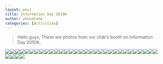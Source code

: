 ```yaml
---
layout: post
title: Information Day 2010A
author: phunehehe
categories: [Activities]
---
```


> Hello guys, These are photos from our club's booth on Information Day
2010A.

[![](http://img707.imageshack.us/img707/9741/img0719hh.th.jpg)](http://img707.imageshack.us/i/img0719hh.jpg/)[![](http://img706.imageshack.us/img706/5117/img0718e.th.jpg)](http://img706.imageshack.us/i/img0718e.jpg/)[![](http://img693.imageshack.us/img693/5057/img0717q.th.jpg)](http://img693.imageshack.us/i/img0717q.jpg/)[![](http://img689.imageshack.us/img689/6267/img0710lc.th.jpg)](http://img689.imageshack.us/i/img0710lc.jpg/)[![](http://img710.imageshack.us/img710/5971/img0711n.th.jpg)](http://img710.imageshack.us/i/img0711n.jpg/)[![](http://img689.imageshack.us/img689/7870/img0712qo.th.jpg)](http://img689.imageshack.us/i/img0712qo.jpg/)[![](http://img710.imageshack.us/img710/4774/img0713ha.th.jpg)](http://img710.imageshack.us/i/img0713ha.jpg/)[![](http://img709.imageshack.us/img709/4936/img0714cj.th.jpg)](http://img709.imageshack.us/i/img0714cj.jpg/)[![](http://img693.imageshack.us/img693/412/img0715c.th.jpg)](http://img693.imageshack.us/i/img0715c.jpg/)[![](http://img710.imageshack.us/img710/3440/img0716y.th.jpg)](http://img710.imageshack.us/i/img0716y.jpg/)[![](http://img707.imageshack.us/img707/8955/img0709i.th.jpg)](http://img707.imageshack.us/i/img0709i.jpg/)[![](http://img706.imageshack.us/img706/5294/img0707c.th.jpg)](http://img706.imageshack.us/i/img0707c.jpg/)[![](http://img689.imageshack.us/img689/9528/img0705sok.th.jpg)](http://img689.imageshack.us/i/img0705sok.jpg/)[![](http://img710.imageshack.us/img710/7310/img0703j.th.jpg)](http://img710.imageshack.us/i/img0703j.jpg/)[![](http://img641.imageshack.us/img641/1723/img0701w.th.jpg)](http://img641.imageshack.us/i/img0701w.jpg/)[![](http://img709.imageshack.us/img709/3936/img0700r.th.jpg)](http://img709.imageshack.us/i/img0700r.jpg/)[![](http://img706.imageshack.us/img706/7325/img0698im.th.jpg)](http://img706.imageshack.us/i/img0698im.jpg/)[![](http://img709.imageshack.us/img709/1899/img0704u.th.jpg)](http://img709.imageshack.us/i/img0704u.jpg/)[![](http://img709.imageshack.us/img709/7892/img0697gt.th.jpg)](http://img709.imageshack.us/i/img0697gt.jpg/)[![](http://img707.imageshack.us/img707/1474/img0696y.th.jpg)](http://img707.imageshack.us/i/img0696y.jpg/)[![](http://img707.imageshack.us/img707/7702/img0695e.th.jpg)](http://img707.imageshack.us/i/img0695e.jpg/)[![](http://img710.imageshack.us/img710/9171/img0694y.th.jpg)](http://img710.imageshack.us/i/img0694y.jpg/)[![](http://img710.imageshack.us/img710/711/img0693i.th.jpg)](http://img710.imageshack.us/i/img0693i.jpg/)[![](http://img692.imageshack.us/img692/796/img0670yo.th.jpg)](http://img692.imageshack.us/i/img0670yo.jpg/)[![](http://img693.imageshack.us/img693/6163/img0671tc.th.jpg)](http://img693.imageshack.us/i/img0671tc.jpg/)[![](http://img706.imageshack.us/img706/6790/img0672q.th.jpg)](http://img706.imageshack.us/i/img0672q.jpg/)[![](http://img706.imageshack.us/img706/2203/img0673eg.th.jpg)](http://img706.imageshack.us/i/img0673eg.jpg/)[![](http://img707.imageshack.us/img707/4150/img0675v.th.jpg)](http://img707.imageshack.us/i/img0675v.jpg/)[![](http://img706.imageshack.us/img706/6434/img0676xn.th.jpg)](http://img706.imageshack.us/i/img0676xn.jpg/)[![](http://img710.imageshack.us/img710/7164/img0678gh.th.jpg)](http://img710.imageshack.us/i/img0678gh.jpg/)[![](http://img706.imageshack.us/img706/1666/img0669ip.th.jpg)](http://img706.imageshack.us/i/img0669ip.jpg/)[![](http://img707.imageshack.us/img707/4172/img0668xp.th.jpg)](http://img707.imageshack.us/i/img0668xp.jpg/)[![](http://img689.imageshack.us/img689/5199/img0667ae.th.jpg)](http://img689.imageshack.us/i/img0667ae.jpg/)[![](http://img693.imageshack.us/img693/237/img0666lv.th.jpg)](http://img693.imageshack.us/i/img0666lv.jpg/)[![](http://img709.imageshack.us/img709/1443/img0665qk.th.jpg)](http://img709.imageshack.us/i/img0665qk.jpg/)
